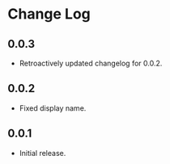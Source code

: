 # Change Log

## **0.0.3**

- Retroactively updated changelog for 0.0.2.

## **0.0.2**

- Fixed display name.

## **0.0.1**

- Initial release.